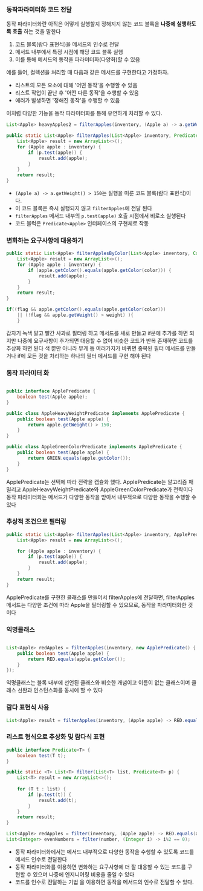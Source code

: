 ### 동작파라미터화 코드 전달

동작 파라미터화란 아직은 어떻게 실행할지 정해지지 않는 코드 블록을 **나중에 실행하도록 호출** 하는 것을 말한다

1. 코드 블록(람다 표현식)을 메서드의 인수로 전달
2. 메서드 내부에서 특정 시점에 해당 코드 블록 실행
3. 이를 통해 메서드의 동작을 파라미터화(다양화)할 수 있음

예를 들어, 컬렉션을 처리할 때 다음과 같은 메서드를 구현한다고 가정하자.

- 리스트의 모든 요소에 대해 '어떤 동작'을 수행할 수 있음
- 리스트 작업이 끝난 후 '어떤 다른 동작'을 수행할 수 있음
- 에러가 발생하면 '정해진 동작'을 수행할 수 있음

이처럼 다양한 기능을 동작 파라미터화를 통해 유연하게 처리할 수 있다.

```java
List<Apple> heavyApples2 = filterApples(inventory, (Apple a) -> a.getWeight() > 150);

public static List<Apple> filterApples(List<Apple> inventory, Predicate<Apple> p) {
    List<Apple> result = new ArrayList<>();
    for (Apple apple : inventory) {
        if (p.test(apple)) {
            result.add(apple);
        }
    }
    return result;
}

```

- `(Apple a) -> a.getWeight() > 150`는 실행을 미룬 코드 블록(람다 표현식)이다.
- 이 코드 블록은 즉시 실행되지 않고 `filterApples`에 전달 된다
- `filterApples` 메서드 내부의 `p.test(apple)` 호출 시점에서 비로소 실행된다
- 코드 블럭은 `Predicate<Apple>` 인터페이스의 구현체로 작동

### 변화하는 요구사항에 대응하기

```java
public static List<Apple> filterApplesByColor(List<Apple> inventory, Color color) {
    List<Apple> result = new ArrayList<>();
    for (Apple apple : inventory) {
        if (apple.getColor().equals(apple.getColor(color))) {
            result.add(apple);
        }
    }
    return result;
}

if((flag && apple.getColor().equals(apple.getColor(color))) 
    || (!flag && apple.getWeight() > weight) ){
    }

```

갑자기 녹색 말고 빨간 사과로 필터링 하고 메서드를 새로 만들고 if문에 추가를 하면 되지만  나중에 요구사항이 추가되면 대응할 수 없어 비슷한 코드가 반복 존재하면 코드를 추상화 하면 된다
색 뿐만 아니라 무게 등 여러가지가 바뀌면 중복된 필터 메서드를 만들거나 if에 모든 것을 처리하는 하나의 필터 메서드를 구현 해야 된다


### 동작 파라미터 화

```java

public interface ApplePredicate {
	boolean test(Apple apple);
}

public class AppleHeavyWeightPredicate implements ApplePredicate {
	public boolean test(Apple apple) {
		return apple.getWeight() > 150;
    }
}

public class AppleGreenColorPredicate implements ApplePredicate {
	public boolean test(Apple apple) {
		return GREEN.equals(apple.getColor());
    }
}
```

ApplePredicate는 선택에 따라 전략을 캡슐화 했다. ApplePredicate는 알고리즘 패밀리고  AppleHeavyWeightPredicate와 AppleGreenColorPredicate가 전략이다
동작 파라미터화는 메서드가 다양한 동작을 받아서 내부적으로 다양한 동작을 수행할 수 있다


### 추상적 조건으로 필터링


```java
public static List<Apple> filterApples(List<Apple> inventory, ApplePredicate p) {
    List<Apple> result = new ArrayList<>();

    for (Apple apple : inventory) {
        if (p.test(apple)) {
            result.add(apple);
        }
    }
    return result;
}

```

ApplePredicate를 구현한 클래스를 만들어서 filterApples에 전달하면, filterApples 메서드는 다양한 조건에 따라 Apple을 필터링할 수 있으므로, 동작을 파라미터화한 것이다


### 익명클래스

```java

List<Apple> redApples = filterApples(inventory, new ApplePredicate() {
    public boolean test(Apple apple) {
        return RED.equals(apple.getColor());
    }
});

```

익명클래스는 블록 내부에 선언된 클래스와 비슷한 개념이고 이름이 없는 클래스이며 클래스 선완과 인스턴스화를 동시에 할 수 있다



### 람다 표현식 사용
```java
List<Apple> result = filterApples(inventory, (Apple apple) -> RED.equals(apple.getColor()));
```

### 리스트 형식으로 추상화 및 람다식 표현

```java
public interface Predicate<T> {
	boolean test(T t);
}

public static <T> List<T> filter(List<T> list, Predicate<T> p) {
    List<T> result = new ArrayList<>();
	
	for (T t : list) {
		if (p.test(t)) {
            result.add(t);
		}
	}
	return result;
}

List<Apple> redApples = filter(inventory, (Apple apple) -> RED.equals(apple.getColor()));
List<Integer> evenNumbers = filter(number, (Integer i) -> i%2 == 0);

```

- 동작 파라미터화에서는 메서드 내부적으로 다양한 동작을 수행할 수 있도록 코드를 메서드 인수로 전달한다
- 동작 파라미터화를 이용하면 변화하는 요구사항에 더 잘 대응할 수 있는 코드를 구현할 수 있으며 나중에 엔지니어링 비용을 줄일 수 있다
- 코드를 인수로 전달하는 기법 을 이용하면 동작을 메서드의 인수로 전달할 수 있다.

